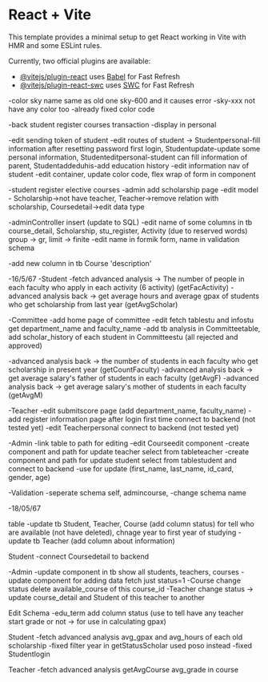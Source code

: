 # React + Vite

This template provides a minimal setup to get React working in Vite with HMR and some ESLint rules.

Currently, two official plugins are available:

- [@vitejs/plugin-react](https://github.com/vitejs/vite-plugin-react/blob/main/packages/plugin-react/README.md) uses [Babel](https://babeljs.io/) for Fast Refresh
- [@vitejs/plugin-react-swc](https://github.com/vitejs/vite-plugin-react-swc) uses [SWC](https://swc.rs/) for Fast Refresh

-color sky name same as old one sky-600 and it causes error
-sky-xxx not have any color too
-already fixed color code

-back student register courses transaction
-display in personal

-edit sending token of student
-edit routes of student -> Studentpersonal-fill information after resetting password first login, Studentupdate-update some personal information, Studenteditpersonal-student can fill information of parent, Studentaddeduhis-add education history
-edit information nav of student
-edit container, update color code, flex wrap of form in component

-student register elective courses
-admin add scholarship page 
-edit model - Scholarship->not have teacher, Teacher->remove relation with scholarship, Coursedetail->edit data type 

-adminController insert (update to SQL)
-edit name of some columns in tb course_detail, Scholarship, stu_register, Activity (due to reserved words)
group -> gr, 
limit -> finite 
-edit name in formik form, name in validation schema

-add new column in tb Course 'description'


-16/5/67
-Student
-fetch advanced analysis -> The number of people in each faculty who apply in each activity (6 activity) (getFacActivity)
-advanced analysis back -> get average hours and average gpax of students who get scholarship from last year (getAvgScholar)


-Committee
-add home page of committee
-edit fetch tablestu and infostu get department_name and faculty_name
-add tb analysis in Committeetable, add scholar_history of each student in Committeestu (all rejected and approved)

-advanced analysis back -> the number of students in each faculty who get scholarship in present year (getCountFaculty)
-advanced analysis back -> get average salary's father of students in each faculty (getAvgF)
-advanced analysis back -> get average salary's mother of students in each faculty (getAvgM)

-Teacher
-edit submitscore page (add department_name, faculty_name)
-add register information page after login first time connect to backend (not tested yet)
-edit Teacherpersonal connect to backend (not tested yet)


-Admin
-link table to path for editing
-edit Courseedit component
-create component and path for update teacher select from tableteacher
-create component and path for update student select from tablestudent and connect to backend
-use for update (first_name, last_name, id_card, gender, age)

-Validation
-seperate schema self, admincourse,
-change schema name

-18/05/67

table
-update tb Student, Teacher, Course (add column status) for tell who are available (not have deleted), chnage year to first year of studying
-update tb Teacher (add column about information)

Student
-connect Coursedetail to backend

-Admin
-update component in tb show all students, teachers, courses
-update component for adding data fetch just status=1
-Course change status delete available_course of this course_id
-Teacher change status -> update course_detail and Student of this teacher to another

Edit Schema
-edu_term add column status (use to tell have any teacher start grade or not -> for use in calculating gpax)

Student
-fetch advanced analysis avg_gpax and avg_hours of each old scholarship
-fixed filter year in getStatusScholar used poso instead
-fixed Studentlogin

Teacher
-fetch advanced analysis getAvgCourse avg_grade in course